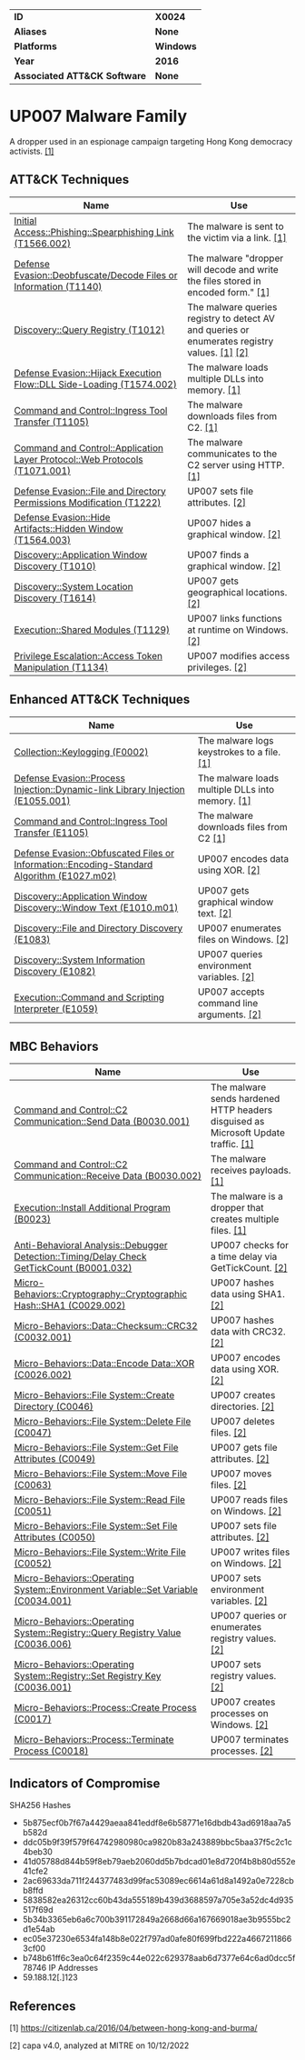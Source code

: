 <table>
<tr>
<td><b>ID</b></td>
<td><b>X0024</b></td>
</tr>
<tr>
<td><b>Aliases</b></td>
<td><b>None</b></td>
</tr>
<tr>
<td><b>Platforms</b></td>
<td><b>Windows</b></td>
</tr>
<tr>
<td><b>Year</b></td>
<td><b>2016</b></td>
</tr>
<tr>
<td><b>Associated ATT&CK Software</b></td>
<td><b>None</b></td>
</tr>
</table>


# UP007 Malware Family

A dropper used in an espionage campaign targeting Hong Kong democracy activists. [[1]](#1)


## ATT&CK Techniques

|Name|Use|
|---|---|
|[Initial Access::Phishing::Spearphishing Link (T1566.002)](https://attack.mitre.org/techniques/T1566/002/)|The malware is sent to the victim via a link. [[1]](#1)|
|[Defense Evasion::Deobfuscate/Decode Files or Information (T1140)](https://attack.mitre.org/techniques/T1140/)|The malware "dropper will decode and write the files stored in encoded form." [[1]](#1)|
|[Discovery::Query Registry (T1012)](https://attack.mitre.org/techniques/T1012/)|The malware queries registry to detect AV and queries or enumerates registry values. [[1]](#1) [[2]](#2)|
|[Defense Evasion::Hijack Execution Flow::DLL Side-Loading (T1574.002)](https://attack.mitre.org/techniques/T1574/002/)|The malware loads multiple DLLs into memory. [[1]](#1)|
|[Command and Control::Ingress Tool Transfer (T1105)](https://attack.mitre.org/techniques/T1105/)|The malware downloads files from C2. [[1]](#1)|
|[Command and Control::Application Layer Protocol::Web Protocols (T1071.001)](https://attack.mitre.org/techniques/T1071/001/)|The malware communicates to the C2 server using HTTP. [[1]](#1)|
|[Defense Evasion::File and Directory Permissions Modification (T1222)](https://attack.mitre.org/techniques/T1222)|UP007 sets file attributes. [[2]](#2)|
|[Defense Evasion::Hide Artifacts::Hidden Window (T1564.003)](https://attack.mitre.org/techniques/T1564/003)|UP007 hides a graphical window. [[2]](#2)|
|[Discovery::Application Window Discovery (T1010)](https://attack.mitre.org/techniques/T1010)|UP007 finds a graphical window. [[2]](#2)|
|[Discovery::System Location Discovery (T1614)](https://attack.mitre.org/techniques/T1614)|UP007 gets geographical locations. [[2]](#2)|
|[Execution::Shared Modules (T1129)](https://attack.mitre.org/techniques/T1129)|UP007 links functions at runtime on Windows. [[2]](#2)|
|[Privilege Escalation::Access Token Manipulation (T1134)](https://attack.mitre.org/techniques/T1134)|UP007 modifies access privileges. [[2]](#2)|


## Enhanced ATT&CK Techniques

|Name|Use|
|---|---|
|[Collection::Keylogging (F0002)](../collection/keylogging.md)|The malware logs keystrokes to a file. [[1]](#1)|
|[Defense Evasion::Process Injection::Dynamic-link Library Injection (E1055.001)](../defense-evasion/process-injection.md)|The malware loads multiple DLLs into memory. [[1]](#1)|
|[Command and Control::Ingress Tool Transfer (E1105)](../command-and-control/ingress-tool-transfer.md)|The malware downloads files from C2 [[1]](#1)|
|[Defense Evasion::Obfuscated Files or Information::Encoding-Standard Algorithm (E1027.m02)](../defense-evasion/obfuscated-files-or-information.md)|UP007 encodes data using XOR. [[2]](#2)|
|[Discovery::Application Window Discovery::Window Text (E1010.m01)](../discovery/application-window-discovery.md)|UP007 gets graphical window text. [[2]](#2)|
|[Discovery::File and Directory Discovery (E1083)](../discovery/file-and-directory-discovery.md)|UP007 enumerates files on Windows. [[2]](#2)|
|[Discovery::System Information Discovery (E1082)](../discovery/system-information-discovery.md)|UP007 queries environment variables. [[2]](#2)|
|[Execution::Command and Scripting Interpreter (E1059)](../execution/command-and-scripting-interpreter.md)|UP007 accepts command line arguments. [[2]](#2)|


## MBC Behaviors

|Name|Use|
|---|---|
|[Command and Control::C2 Communication::Send Data (B0030.001)](../command-and-control/c2-communication.md)|The malware sends hardened HTTP headers disguised as Microsoft Update traffic. [[1]](#1)|
|[Command and Control::C2 Communication::Receive Data (B0030.002)](../command-and-control/c2-communication.md)|The malware receives payloads. [[1]](#1)|
|[Execution::Install Additional Program (B0023)](../execution/install-additional-program.md)|The malware is a dropper that creates multiple files. [[1]](#1)|
|[Anti-Behavioral Analysis::Debugger Detection::Timing/Delay Check GetTickCount (B0001.032)](../anti-behavioral-analysis/debugger-detection.md)|UP007 checks for a time delay via GetTickCount. [[2]](#2)|
|[Micro-Behaviors::Cryptography::Cryptographic Hash::SHA1 (C0029.002)](../micro-behaviors/cryptography/cryptographic-hash.md)|UP007 hashes data using SHA1. [[2]](#2)|
|[Micro-Behaviors::Data::Checksum::CRC32 (C0032.001)](../micro-behaviors/data/checksum.md)|UP007 hashes data with CRC32. [[2]](#2)|
|[Micro-Behaviors::Data::Encode Data::XOR (C0026.002)](../micro-behaviors/data/encode-data.md)|UP007 encodes data using XOR. [[2]](#2)|
|[Micro-Behaviors::File System::Create Directory (C0046)](../micro-behaviors/file-system/create-directory.md)|UP007 creates directories. [[2]](#2)|
|[Micro-Behaviors::File System::Delete File (C0047)](../micro-behaviors/file-system/delete-file.md)|UP007 deletes files. [[2]](#2)|
|[Micro-Behaviors::File System::Get File Attributes (C0049)](../micro-behaviors/file-system/get-file-attributes.md)|UP007 gets file attributes. [[2]](#2)|
|[Micro-Behaviors::File System::Move File (C0063)](../micro-behaviors/file-system/move-file.md)|UP007 moves files. [[2]](#2)|
|[Micro-Behaviors::File System::Read File (C0051)](../micro-behaviors/file-system/read-file.md)|UP007 reads files on Windows. [[2]](#2)|
|[Micro-Behaviors::File System::Set File Attributes (C0050)](../micro-behaviors/file-system/set-file-attributes.md)|UP007 sets file attributes. [[2]](#2)|
|[Micro-Behaviors::File System::Write File (C0052)](../micro-behaviors/file-system/writes-file.md)|UP007 writes files on Windows. [[2]](#2)|
|[Micro-Behaviors::Operating System::Environment Variable::Set Variable (C0034.001)](../micro-behaviors/operating-system/environment-variable.md)|UP007 sets environment variables. [[2]](#2)|
|[Micro-Behaviors::Operating System::Registry::Query Registry Value (C0036.006)](../micro-behaviors/operating-system/registry.md)|UP007 queries or enumerates registry values. [[2]](#2)|
|[Micro-Behaviors::Operating System::Registry::Set Registry Key (C0036.001)](../micro-behaviors/operating-system/registry.md)|UP007 sets registry values. [[2]](#2)|
|[Micro-Behaviors::Process::Create Process (C0017)](../micro-behaviors/process/create-process.md)|UP007 creates processes on Windows. [[2]](#2)|
|[Micro-Behaviors::Process::Terminate Process (C0018)](../micro-behaviors/process/terminate-process.md)|UP007 terminates processes. [[2]](#2)|


## Indicators of Compromise

SHA256 Hashes
- 5b875ecf0b7f67a4429aeaa841eddf8e6b58771e16dbdb43ad6918aa7a5b582d
- ddc05b9f39f579f64742980980ca9820b83a243889bbc5baa37f5c2c1c4beb30
- 41d05788d844b59f8eb79aeb2060dd5b7bdcad01e8d720f4b8b80d552e41cfe2
- 2ac69633da711f244377483d99fac53089ec6614a61d8a1492a0e7228cbb8ffd
- 5838582ea26312cc60b43da555189b439d3688597a705e3a52dc4d935517f69d
- 5b34b3365eb6a6c700b391172849a2668d66a167669018ae3b9555bc2d1e54ab
- ec05e37230e6534fa148b8e022f797ad0afe80f699fbd222a46672118663cf00
- b748b61ff6c3ea0c64f2359c44e022c629378aab6d7377e64c6ad0dcc5f78746
IP Addresses
- 59.188.12[.]123

## References

<a name="1">[1]</a> https://citizenlab.ca/2016/04/between-hong-kong-and-burma/

<a name="2">[2]</a> capa v4.0, analyzed at MITRE on 10/12/2022

